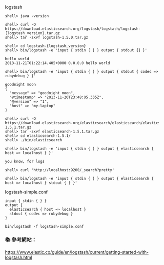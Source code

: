
logstash

```console
shell> java -version

shell> curl -O https://download.elasticsearch.org/logstash/logstash/logstash-{logstash_version}.tar.gz
shell> tar -zxvf logstash-1.5.0.tar.gz
```

```console
shell> cd logstash-{logstash_version}
shell> bin/logstash -e 'input { stdin { } } output { stdout {} }'
```

```
hello world
2013-11-21T01:22:14.405+0000 0.0.0.0 hello world
```

```console
shell> bin/logstash -e 'input { stdin { } } output { stdout { codec => rubydebug } }'
```

```
goodnight moon
{
  "message" => "goodnight moon",
  "@timestamp" => "2013-11-20T23:48:05.335Z",
  "@version" => "1",
  "host" => "my-laptop"
}
```


```console
shell> curl -O https://download.elasticsearch.org/elasticsearch/elasticsearch/elasticsearch-1.5.1.tar.gz
shell> tar -zxvf elasticsearch-1.5.1.tar.gz
shell> cd elasticsearch-1.5.1/
shell> ./bin/elasticsearch
```

```console
shell> bin/logstash -e 'input { stdin { } } output { elasticsearch { host => localhost } }'
```

```
you know, for logs
```
```console
shell> curl 'http://localhost:9200/_search?pretty'
```

```console
shell> bin/logstash -e 'input { stdin { } } output { elasticsearch { host => localhost } stdout { } }'
```


logstash-simple.conf
```
input { stdin { } }
output {
  elasticsearch { host => localhost }
  stdout { codec => rubydebug }
}
```

```console
bin/logstash -f logstash-simple.conf
```


### :books: 參考網站：
https://www.elastic.co/guide/en/logstash/current/getting-started-with-logstash.html